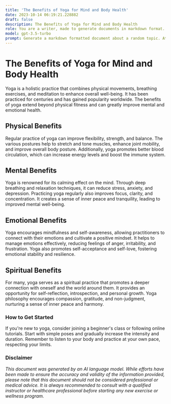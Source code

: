 ```yaml
---
title: 'The Benefits of Yoga for Mind and Body Health'
date: 2023-10-14 06:19:21.228882
draft: false
description: The Benefits of Yoga for Mind and Body Health
role: You are a writer, made to generate documents in markdown format. It is very important that all of the documents you generate are in valid markdown format.
model: gpt-3.5-turbo
prompt: Generate a markdown formatted document about a random topic. At the bottom, include a disclaimer explaining that the document was generated by you. The first line of the document should be the title. Make sure that the entire document is in proper markdown format, using a mix of various tags to make the document visually appealing.
---
```


# The Benefits of Yoga for Mind and Body Health

Yoga is a holistic practice that combines physical movements, breathing exercises, and meditation to enhance overall well-being. It has been practiced for centuries and has gained popularity worldwide. The benefits of yoga extend beyond physical fitness and can greatly improve mental and emotional health. 

## Physical Benefits

Regular practice of yoga can improve flexibility, strength, and balance. The various postures help to stretch and tone muscles, enhance joint mobility, and improve overall body posture. Additionally, yoga promotes better blood circulation, which can increase energy levels and boost the immune system.

## Mental Benefits

Yoga is renowned for its calming effect on the mind. Through deep breathing and relaxation techniques, it can reduce stress, anxiety, and depression. Practicing yoga regularly also improves focus, clarity, and concentration. It creates a sense of inner peace and tranquility, leading to improved mental well-being.

## Emotional Benefits

Yoga encourages mindfulness and self-awareness, allowing practitioners to connect with their emotions and cultivate a positive mindset. It helps to manage emotions effectively, reducing feelings of anger, irritability, and frustration. Yoga also promotes self-acceptance and self-love, fostering emotional stability and resilience.

## Spiritual Benefits

For many, yoga serves as a spiritual practice that promotes a deeper connection with oneself and the world around them. It provides an opportunity for self-reflection, introspection, and personal growth. Yoga philosophy encourages compassion, gratitude, and non-judgment, nurturing a sense of inner peace and harmony.

### How to Get Started

If you're new to yoga, consider joining a beginner's class or following online tutorials. Start with simple poses and gradually increase the intensity and duration. Remember to listen to your body and practice at your own pace, respecting your limits.

### Disclaimer

*This document was generated by an AI language model. While efforts have been made to ensure the accuracy and validity of the information provided, please note that this document should not be considered professional or medical advice. It is always recommended to consult with a qualified instructor or healthcare professional before starting any new exercise or wellness program.*